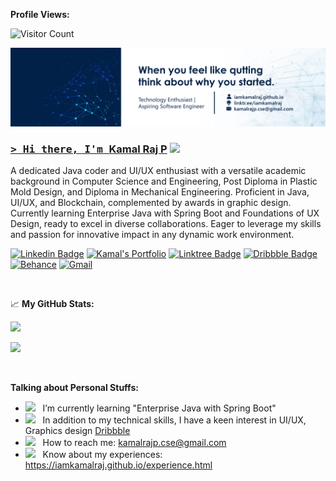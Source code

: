 **Profile Views:**


![Visitor Count](https://profile-counter.glitch.me/{iamkamalraj}/count.svg)

<a href="https://www.linkedin.com/in/iamkamalraj">![Kamal Raj](https://github.com/iamkamalraj/iamkamalraj/blob/c596718ebbcb59e2f3ee3198e3344a651099d77c/LatestBanner.webp) 

### <samp>&gt; Hi there, I'm <a href="https://iamkamalraj.github.io/" target="_blank">Kamal Raj P</a> <img src="https://media.giphy.com/media/hvRJCLFzcasrR4ia7z/giphy.gif" width="25"> </samp>
A dedicated Java coder and UI/UX enthusiast with a versatile academic background in Computer Science and Engineering, Post Diploma in  Plastic Mold Design, and Diploma in Mechanical Engineering. Proficient in Java, UI/UX, and Blockchain, complemented by awards in graphic design. Currently learning Enterprise Java with Spring Boot and Foundations of UX Design, ready to excel in diverse collaborations. Eager to leverage my skills and passion for innovative impact in any dynamic work environment.

[![Linkedin Badge](https://img.shields.io/badge/-LinkedIn-0e76a8?style=for-square&logo=Linkedin&logoColor=white)](https://www.linkedin.com/in/iamkamalraj/)
[![Kamal's Portfolio](https://custom-icon-badges.demolab.com/badge/Kamal's_Portfolio-grey.svg?logo=kamalrajp)](https://iamkamalraj.github.io/)
[![Linktree Badge](https://img.shields.io/badge/-Linktree-4d6d17?style=for-square&logo=Linktree&logoColor=white)](https://linktr.ee/iamkamalraj)
[![Dribbble Badge](https://img.shields.io/badge/-dribbble-fe3885?style=for-square&logo=dribbble&logoColor=white)](https://dribbble.com/iamkamalraj)
[![Behance](https://img.shields.io/badge/Behance-053eff?for-square&logo=Behance&logoColor=white)](https://www.behance.net/iamkamalraj)
[![Gmail](https://img.shields.io/badge/kamalrajp.cse@gmail.com-c71610?for-square&logo=Gmail&logoColor=white)](mailto:kamalrajp.cse@gmail.com)





</br>

📈 **My GitHub Stats:**

![](https://github-readme-streak-stats.herokuapp.com/?user=iamkamalraj&theme=dark&hide_border=false)

![](https://github-profile-trophy.vercel.app/?username=iamkamalraj&theme=onestar&no-frame=false&no-bg=true&margin-w=4)

</br> 

**Talking about Personal Stuffs:**


- <img src="https://github.com/Gapur/Gapur/blob/main/assets/lightning.gif?raw=true" width="21" />&nbsp;&nbsp; I’m currently learning "Enterprise Java with Spring Boot"
- <img src="https://github.com/Gapur/Gapur/blob/main/assets/laptop.gif?raw=true" width="21" />&nbsp;&nbsp; In addition to my technical skills, I have a keen interest in UI/UX,  Graphics design [Dribbble](https://dribbble.com/iamkamalraj)
- <img src="https://github.com/Gapur/Gapur/blob/main/assets/letterbox.gif?raw=true" width="21" />&nbsp;&nbsp; How to reach me: kamalrajp.cse@gmail.com
- <img src="https://github.com/Gapur/Gapur/blob/main/assets/developer.gif?raw=true" width="21" />&nbsp;&nbsp; Know about my experiences: https://iamkamalraj.github.io/experience.html



</br>



<!--END_SECTION:waka-->





